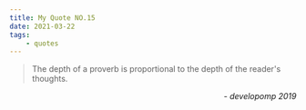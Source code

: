 ```yaml
---
title: My Quote NO.15
date: 2021-03-22
tags:
	- quotes
---
```


> The depth of a proverb is proportional to the depth of the reader's thoughts.

<div style="text-align: right"> <i>- developomp 2019</i> </div>

